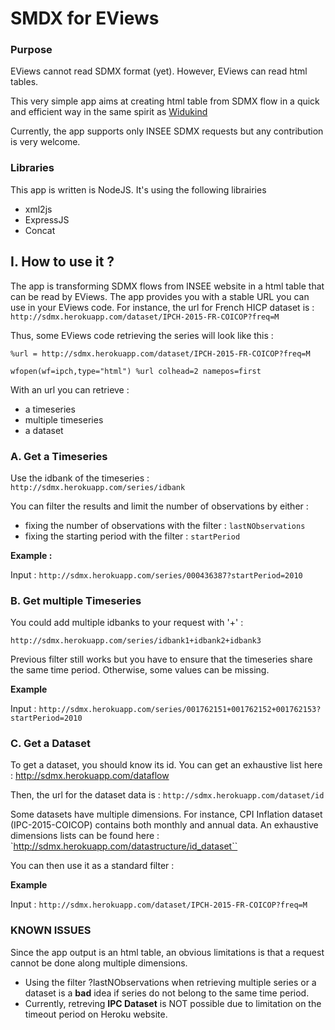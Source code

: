 # SMDX for EViews


### Purpose
EViews cannot read SDMX format (yet). However, EViews can read html tables.

This very simple app aims at creating html table from SDMX flow in a quick and efficient way in the same spirit as [Widukind](https://github.com/Widukind) 

Currently, the app supports only INSEE SDMX requests but any contribution is very welcome.

### Libraries
This app is written is NodeJS. It's using the following librairies
* xml2js
* ExpressJS
* Concat



## I. How to use it ?
The app is transforming SDMX flows from INSEE website in a html table that can be read by EViews. The app provides you with a stable URL you can use in your EViews code.
For instance, the url for French HICP dataset is :
`http://sdmx.herokuapp.com/dataset/IPCH-2015-FR-COICOP?freq=M`

Thus, some EViews code retrieving the series will look like this :

`%url = http://sdmx.herokuapp.com/dataset/IPCH-2015-FR-COICOP?freq=M`

`wfopen(wf=ipch,type="html") %url colhead=2 namepos=first`

With an url you can retrieve :
* a timeseries
* multiple timeseries
* a dataset


### A. Get a Timeseries 
Use the idbank of the timeseries :
`http://sdmx.herokuapp.com/series/idbank`

You can filter the results and limit the number of observations by either :
* fixing the number of observations with the filter : `lastNObservations`
* fixing the starting period with the filter : `startPeriod`

**Example :**

Input : `http://sdmx.herokuapp.com/series/000436387?startPeriod=2010`

### B. Get multiple Timeseries 
You could add multiple idbanks to your request with '+' :

`http://sdmx.herokuapp.com/series/idbank1+idbank2+idbank3`

Previous filter still works but you have to ensure that the timeseries share the same time period. Otherwise, some values can be missing.

**Example**

Input : `http://sdmx.herokuapp.com/series/001762151+001762152+001762153?startPeriod=2010`

### C. Get a Dataset
To get a dataset, you should know its id. You can get an exhaustive list here : http://sdmx.herokuapp.com/dataflow

Then, the url for the dataset data is :
`http://sdmx.herokuapp.com/dataset/id`

Some datasets have multiple dimensions. For instance, CPI Inflation dataset (IPC-2015-COICOP) contains both monthly and annual data. An exhaustive dimensions lists can be found here : `http://sdmx.herokuapp.com/datastructure/id_dataset``

You can then use it as a standard filter :

**Example**

Input : `http://sdmx.herokuapp.com/dataset/IPCH-2015-FR-COICOP?freq=M`

### KNOWN ISSUES
Since the app output is an html table, an obvious limitations is that a request cannot be done along multiple dimensions.
* Using the filter ?lastNObservations when retrieving multiple series or a dataset is a **bad** idea if series do not belong to the same time period.
* Currently, retreving **IPC Dataset** is NOT possible due to limitation on the timeout period on Heroku website.


